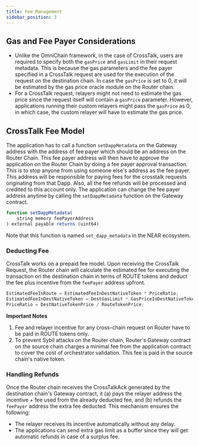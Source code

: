 ```yaml
---
title: Fee Management
sidebar_position: 3
---
```


## Gas and Fee Payer Considerations

- Unlike the OmniChain framework, in the case of CrossTalk, users are required to specify both the `gasPrice` and `gasLimit` in their request metadata. This is because the gas parameters and the fee payer specified in a CrossTalk request are used for the execution of the request on the destination chain. In case the `gasPrice` is set to 0, it will be estimated by the gas price oracle module on the Router chain.
- For a CrossTalk request, relayers might not need to estimate the gas price since the request itself will contain a `gasPrice` parameter. However, applications running their custom relayers might pass the `gasPrice` as 0, in which case, the custom relayer will have to estimate the gas price.

## CrossTalk Fee Model

The application has to call a function `setDappMetadata` on the Gateway address with the address of fee payer which should be an address on the Router Chain. This fee payer address will then have to approve the application on the Router Chain by doing a fee payer approval transaction. This is to stop anyone from using someone else's address as the fee payer. This address will be responsible for paying fees for the crosstalk requests originating from that Dapp. Also, all the fee refunds will be processed and credited to this account only. The application can change the fee payer address anytime by calling the `setDappMetadata` function on the Gateway contract.

```javascript
function setDappMetadata(
    string memory feePayerAddress
) external payable returns (uint64)
```

Note that this function is named `set_dapp_metadata` in the NEAR ecosystem.

### Deducting Fee

CrossTalk works on a prepaid fee model. Upon receiving the CrossTalk Request, the Router chain will calculate the estimated fee for executing the transaction on the destination chain in terms of ROUTE tokens and deduct the fee plus incentive from the `feePayer` address upfront.

```javascript
EstimatedFeeInRoute = EstimatedFeeInDestNativeToken * PriceRatio;
EstimatedFeeInDestNativeToken = DestGasLimit * GasPriceInDestNativeToken;
PriceRatio = DestNativeTokenPrice / RouteTokenPrice;
```

**Important Notes**

1. Fee and relayer incentive for any cross-chain request on Router have to be paid in ROUTE tokens only.
2. To prevent Sybil attacks on the Router chain, Router's Gateway contract on the source chain charges a minimal fee from the application contract to cover the cost of orchestrator validation. This fee is paid in the source chain's native token.

### Handling Refunds

Once the Router chain receives the CrossTalkAck generated by the destination chain's Gateway contract, it (a) pays the relayer address the incentive + fee used from the already deducted fee, and (b) refunds the `feePayer` address the extra fee deducted. This mechanism ensures the following:

- The relayer receives its incentive automatically without any delay.
- The applications can send extra gas limit as a buffer since they will get automatic refunds in case of a surplus fee.
